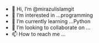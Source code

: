 - 👋 Hi, I’m @mirazulislamgit
- 👀 I’m interested in ...programming
- 🌱 I’m currently learning ...Python
- 💞️ I’m looking to collaborate on ...
- 📫 How to reach me ...

<!---
mirazulislamgit/mirazulislamgit is a ✨ special ✨ repository because its `README.md` (this file) appears on your GitHub profile.
You can click the Preview link to take a look at your changes.
--->
